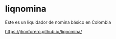 # liqnomina
Este es un liquidador de nomina básico en Colombia

https://jhonforero.github.io/liqnomina/
